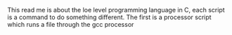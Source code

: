 This read me is about the loe level programming language in C, each script is a command to do something different. The first is a processor script which runs a file through the gcc processor
